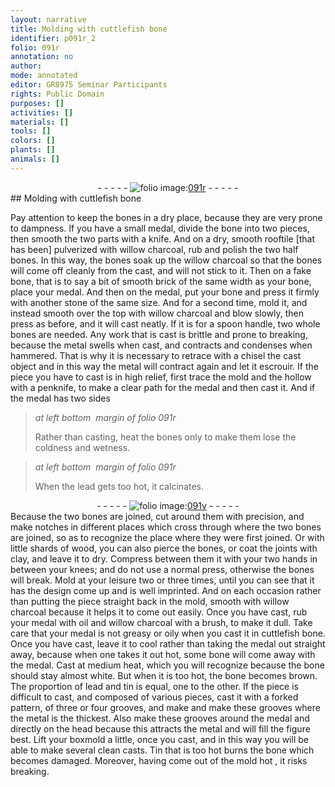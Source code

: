 ```yaml
---
layout: narrative
title: Molding with cuttlefish bone
identifier: p091r_2
folio: 091r
annotation: no
author:
mode: annotated
editor: GR8975 Seminar Participants
rights: Public Domain
purposes: []
activities: []
materials: []
tools: []
colors: []
plants: []
animals: []
---
```


 <div class="folio" align="center">- - - - - <a href="http://gallica.bnf.fr/ark:/12148/btv1b10500001g/f187.image" target="_blank"><img src="https://cu-mkp.github.io/GR8975-edition/assets/photo-icon.png" alt="folio image: " style="display:inline-block; margin-bottom:-3px;"/>091r</a> - - - - - </div> 
## Molding with cuttlefish bone

 
 Pay attention to keep the bones in a dry place, because they are very prone to dampness. If you have a small medal, divide the bone into two pieces, then smooth the two parts with a knife. And on a dry, smooth rooftile [that has been] pulverized with willow charcoal, rub and polish the two half bones. In this way, the bones soak up the willow charcoal so that the bones will come off cleanly from the cast, and will not stick to it. Then on a fake bone, that is to say a bit of smooth brick of the same width as your bone, place your medal. And then on the medal, put your bone and press it firmly with another stone of the same size. And for a second time, mold it, and instead smooth over the top with willow charcoal and blow slowly, then press as before, and it will cast neatly. If it is for a spoon handle, two whole bones are needed. Any work that is cast is brittle and prone to breaking, because the metal swells when cast, and contracts and condenses when hammered. That is why it is necessary to retrace with a chisel the cast object and in this way the metal will contract again and let it escrouir. If the piece you have to cast is in high relief, first trace the mold and the hollow with a penknife, to make a clear path for the medal and then cast it. And if the medal has two sides 
 
> *at left bottom  margin of folio 091r*
> 
> Rather than casting, heat the bones only to make them lose the coldness and wetness.
 
> *at left bottom  margin of folio 091r*
> 
>  When the lead gets too hot, it calcinates. 
 <div class="folio" align="center">- - - - - <a href="http://gallica.bnf.fr/ark:/12148/btv1b10500001g/f188.image" target="_blank"><img src="https://cu-mkp.github.io/GR8975-edition/assets/photo-icon.png" alt="folio image: " style="display:inline-block; margin-bottom:-3px;"/>091v</a> - - - - - </div> 
 Because the two bones are joined, cut around them with precision, and make notches in different places which cross through where the two bones are joined, so as to recognize the place where they were first joined. Or with little shards of wood, you can also pierce the bones, or coat the joints with clay, and leave it to dry. Compress between them it with your two hands in between your knees; and do not use a normal press, otherwise the bones will break. Mold at your leisure two or three times, until you can see that it has the design come up and is well imprinted. And on each occasion rather than putting the piece straight back in the mold, smooth with willow charcoal because it helps it to come out easily. Once you have cast, rub your medal with oil and willow charcoal with a brush, to make it dull. Take care that your medal is not greasy or oily when you cast it in cuttlefish bone. Once you have cast, leave it to cool rather than taking the medal out straight away, because when one takes it out hot, some bone will come away with the medal. Cast at medium heat, which you will recognize because the bone should stay almost white. But when it is too hot, the bone becomes brown. The proportion of lead and tin is equal, one to the other. If the piece is difficult to cast, and composed of various pieces, cast it with a forked pattern, of three or four grooves, and make and make these grooves where the metal is the thickest. Also make these grooves around the medal and directly on the head because this attracts the metal and will fill the figure best. Lift your boxmold a little, once you cast, and in this way you will be able to make several clean casts. Tin that is too hot burns the bone which becomes damaged. Moreover, having come out of the mold hot , it risks breaking. <span class="figure"></span> 
 